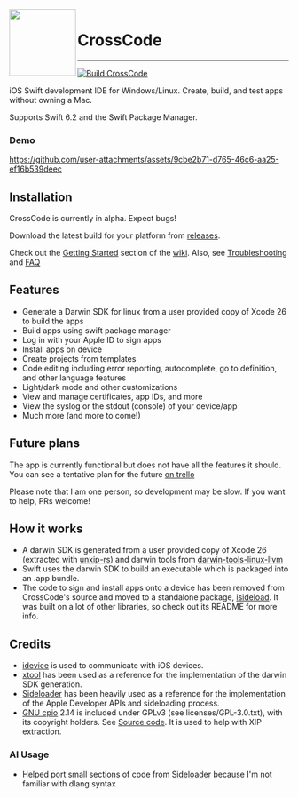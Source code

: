 <img align="left" width="120" height="120" src="/logo.png">

<div id="user-content-toc">
  <ul style="list-style: none;">
    <summary>
      <h1>CrossCode</h1>
    </summary>
  </ul>
</div>

---

[![Build CrossCode](https://github.com/nab138/CrossCode/actions/workflows/build.yml/badge.svg)](https://github.com/nab138/CrossCode/actions/workflows/build.yml)

iOS Swift development IDE for Windows/Linux. Create, build, and test apps without owning a Mac.

Supports Swift 6.2 and the Swift Package Manager.

### Demo

https://github.com/user-attachments/assets/9cbe2b71-d765-46c6-aa25-ef16b539deec

## Installation

CrossCode is currently in alpha. Expect bugs!

Download the latest build for your platform from [releases](https://github.com/nab138/CrossCode/releases/latest).

Check out the [Getting Started](https://github.com/nab138/CrossCode/wiki#getting-started) section of the [wiki](https://github.com/nab138/CrossCode/wiki). Also, see [Troubleshooting](https://github.com/nab138/CrossCode/wiki/Troubleshooting) and [FAQ](https://github.com/nab138/CrossCode/wiki/FAQ)

## Features

- Generate a Darwin SDK for linux from a user provided copy of Xcode 26 to build the apps
- Build apps using swift package manager
- Log in with your Apple ID to sign apps
- Install apps on device
- Create projects from templates
- Code editing including error reporting, autocomplete, go to definition, and other language features
- Light/dark mode and other customizations
- View and manage certificates, app IDs, and more
- View the syslog or the stdout (console) of your device/app
- Much more (and more to come!)

## Future plans

The app is currently functional but does not have all the features it should. You can see a tentative plan for the future [on trello](https://trello.com/b/QYQFfOvm/ycode)

Please note that I am one person, so development may be slow. If you want to help, PRs welcome!

## How it works

- A darwin SDK is generated from a user provided copy of Xcode 26 (extracted with [unxip-rs](https://github.com/nab138/unxip-rs)) and darwin tools from [darwin-tools-linux-llvm](https://github.com/xtool-org/darwin-tools-linux-llvm)
- Swift uses the darwin SDK to build an executable which is packaged into an .app bundle.
- The code to sign and install apps onto a device has been removed from CrossCode's source and moved to a standalone package, [isideload](https://github.com/nab138/isideload). It was built on a lot of other libraries, so check out its README for more info.

## Credits

- [idevice](https://github.com/jkcoxson/idevice) is used to communicate with iOS devices.
- [xtool](https://xtool.sh) has been used as a reference for the implementation of the darwin SDK generation.
- [Sideloader](https://github.com/Dadoum/Sideloader) has been heavily used as a reference for the implementation of the Apple Developer APIs and sideloading process.
- [GNU cpio](https://www.gnu.org/software/cpio/) 2.14 is included under GPLv3 (see licenses/GPL-3.0.txt), with its copyright holders. See [Source code](https://ftp.gnu.org/gnu/cpio/cpio-2.14.tar.gz). It is used to help with XIP extraction.

### AI Usage

- Helped port small sections of code from [Sideloader](https://github.com/Dadoum/Sideloader) because I'm not familiar with dlang syntax
